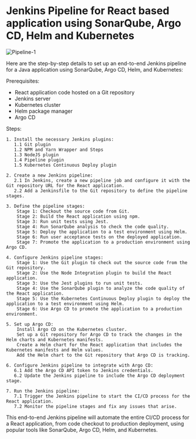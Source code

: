 # Jenkins Pipeline for React based application using SonarQube, Argo CD, Helm and Kubernetes

![Pipeline-1](https://github.com/user-attachments/assets/9a399479-f00c-49b5-b980-0109fafc8c37)

Here are the step-by-step details to set up an end-to-end Jenkins pipeline for a Java application using SonarQube, Argo CD, Helm, and Kubernetes:

Prerequisites:

   -  React application code hosted on a Git repository
   -  Jenkins server
   -  Kubernetes cluster
   -  Helm package manager
   -  Argo CD

Steps:

    1. Install the necessary Jenkins plugins:
       1.1 Git plugin
       1.2 NPM and Yarn Wrapper and Steps
       1.3 NodeJS plugin
       1.4 Pipeline plugin
       1.5 Kubernetes Continuous Deploy plugin

    2. Create a new Jenkins pipeline:
       2.1 In Jenkins, create a new pipeline job and configure it with the Git repository URL for the React application.
       2.2 Add a Jenkinsfile to the Git repository to define the pipeline stages.
 
    3. Define the pipeline stages:
        Stage 1: Checkout the source code from Git.
        Stage 2: Build the React application using npm.
        Stage 3: Run unit tests using Jest.
        Stage 4: Run SonarQube analysis to check the code quality.
        Stage 5: Deploy the application to a test environment using Helm.
        Stage 6: Run user acceptance tests on the deployed application.
        Stage 7: Promote the application to a production environment using Argo CD.

    4. Configure Jenkins pipeline stages:
        Stage 1: Use the Git plugin to check out the source code from the Git repository.
        Stage 2: Use the Node Integration plugin to build the React application.
        Stage 3: Use the Jest plugins to run unit tests.
        Stage 4: Use the SonarQube plugin to analyze the code quality of the React application.
        Stage 5: Use the Kubernetes Continuous Deploy plugin to deploy the application to a test environment using Helm.
        Stage 6: Use Argo CD to promote the application to a production environment.

    5. Set up Argo CD:
        Install Argo CD on the Kubernetes cluster.
        Set up a Git repository for Argo CD to track the changes in the Helm charts and Kubernetes manifests.
        Create a Helm chart for the React application that includes the Kubernetes manifests and Helm values.
        Add the Helm chart to the Git repository that Argo CD is tracking.

    6. Configure Jenkins pipeline to integrate with Argo CD:
       6.1 Add the Argo CD API token to Jenkins credentials.
       6.2 Update the Jenkins pipeline to include the Argo CD deployment stage.

    7. Run the Jenkins pipeline:
       7.1 Trigger the Jenkins pipeline to start the CI/CD process for the React application.
       7.2 Monitor the pipeline stages and fix any issues that arise.

This end-to-end Jenkins pipeline will automate the entire CI/CD process for a React application, from code checkout to production deployment, using popular tools like SonarQube, Argo CD, Helm, and Kubernetes.

